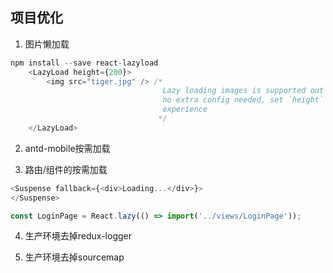 ## 项目优化
1. 图片懒加载
```js
npm install --save react-lazyload
    <LazyLoad height={200}>
        <img src="tiger.jpg" /> /*
                                  Lazy loading images is supported out of box,
                                  no extra config needed, set `height` for better
                                  experience
                                 */
    </LazyLoad>
```

2. antd-mobile按需加载

3. 路由/组件的按需加载
```js
<Suspense fallback={<div>Loading...</div>}>
</Suspense>

const LoginPage = React.lazy(() => import('../views/LoginPage'));
```

4. 生产环境去掉redux-logger

5. 生产环境去掉sourcemap